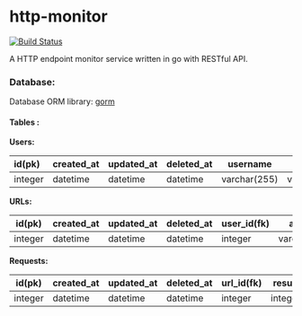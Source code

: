 # http-monitor

[![Build Status](https://cloud.drone.io/api/badges/smf8/http-monitor/status.svg)](https://cloud.drone.io/smf8/http-monitor)

A HTTP endpoint monitor service written in go with RESTful API.

### Database:

Database ORM library: [gorm](https://github.com/jinzhu/gorm)

#### Tables : 

**Users:**

| id(pk)  | created_at | updated_at | deleted_at | username     | password     |
| :------ | ---------- | ---------- | ---------- | ------------ | ------------ |
| integer | datetime   | datetime   | datetime   | varchar(255) | varchar(255) |

**URLs:**

| id(pk)  | created_at | updated_at | deleted_at | user_id(fk) | address      | threshold | failed_times |
| ------- | ---------- | ---------- | ---------- | ----------- | ------------ | --------- | :----------- |
| integer | datetime   | datetime   | datetime   | integer     | varchar(255) | integer   | integer      |

**Requests:**

| id(pk)  | created_at | updated_at | deleted_at | url_id(fk) | result  |
| ------- | ---------- | ---------- | ---------- | ---------- | ------- |
| integer | datetime   | datetime   | datetime   | integer    | integer |

